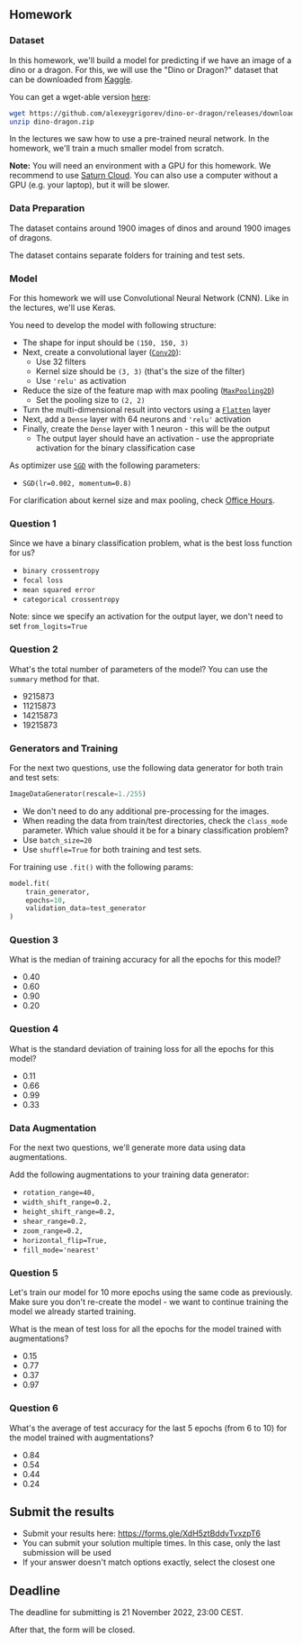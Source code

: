 ## Homework

### Dataset

In this homework, we'll build a model for predicting if we have an image of a dino or a dragon. For this, we will use the "Dino or Dragon?" dataset that can be downloaded from [Kaggle](https://www.kaggle.com/datasets/agrigorev/dino-or-dragon). 

You can get a wget-able version [here](https://github.com/alexeygrigorev/dino-or-dragon/releases/download/data/dino-dragon.zip):

```bash
wget https://github.com/alexeygrigorev/dino-or-dragon/releases/download/data/dino-dragon.zip
unzip dino-dragon.zip
```

In the lectures we saw how to use a pre-trained neural network. In the homework, we'll train a much smaller model from scratch. 

**Note:** You will need an environment with a GPU for this homework. We recommend to use [Saturn Cloud](https://bit.ly/saturn-mlzoomcamp). 
You can also use a computer without a GPU (e.g. your laptop), but it will be slower.


### Data Preparation

The dataset contains around 1900 images of dinos and around 1900 images of dragons. 

The dataset contains separate folders for training and test sets. 


### Model

For this homework we will use Convolutional Neural Network (CNN). Like in the lectures, we'll use Keras.

You need to develop the model with following structure:

* The shape for input should be `(150, 150, 3)`
* Next, create a convolutional layer ([`Conv2D`](https://keras.io/api/layers/convolution_layers/convolution2d/)):
    * Use 32 filters
    * Kernel size should be `(3, 3)` (that's the size of the filter)
    * Use `'relu'` as activation 
* Reduce the size of the feature map with max pooling ([`MaxPooling2D`](https://keras.io/api/layers/pooling_layers/max_pooling2d/))
    * Set the pooling size to `(2, 2)`
* Turn the multi-dimensional result into vectors using a [`Flatten`](https://keras.io/api/layers/reshaping_layers/flatten/) layer
* Next, add a `Dense` layer with 64 neurons and `'relu'` activation
* Finally, create the `Dense` layer with 1 neuron - this will be the output
    * The output layer should have an activation - use the appropriate activation for the binary classification case

As optimizer use [`SGD`](https://keras.io/api/optimizers/sgd/) with the following parameters:

* `SGD(lr=0.002, momentum=0.8)`

For clarification about kernel size and max pooling, check [Office Hours](https://www.youtube.com/watch?v=1WRgdBTUaAc).


### Question 1

Since we have a binary classification problem, what is the best loss function for us?

- `binary crossentropy`
- `focal loss`
- `mean squared error`
- `categorical crossentropy`

Note: since we specify an activation for the output layer, we don't need to set `from_logits=True`


### Question 2

What's the total number of parameters of the model? You can use the `summary` method for that. 

- 9215873
- 11215873
- 14215873
- 19215873


### Generators and Training

For the next two questions, use the following data generator for both train and test sets:

```python
ImageDataGenerator(rescale=1./255)
```

* We don't need to do any additional pre-processing for the images.
* When reading the data from train/test directories, check the `class_mode` parameter. Which value should it be for a binary classification problem?
* Use `batch_size=20`
* Use `shuffle=True` for both training and test sets. 

For training use `.fit()` with the following params:

```python
model.fit(
    train_generator,
    epochs=10,
    validation_data=test_generator
)
```

### Question 3

What is the median of training accuracy for all the epochs for this model?

- 0.40
- 0.60
- 0.90
- 0.20

### Question 4

What is the standard deviation of training loss for all the epochs for this model?

- 0.11
- 0.66
- 0.99
- 0.33


### Data Augmentation

For the next two questions, we'll generate more data using data augmentations. 

Add the following augmentations to your training data generator:

* `rotation_range=40,`
* `width_shift_range=0.2,`
* `height_shift_range=0.2,`
* `shear_range=0.2,`
* `zoom_range=0.2,`
* `horizontal_flip=True,`
* `fill_mode='nearest'`

### Question 5 

Let's train our model for 10 more epochs using the same code as previously.
Make sure you don't re-create the model - we want to continue training the model
we already started training.

What is the mean of test loss for all the epochs for the model trained with augmentations?

- 0.15
- 0.77
- 0.37
- 0.97

### Question 6

What's the average of test accuracy for the last 5 epochs (from 6 to 10)
for the model trained with augmentations?

- 0.84
- 0.54
- 0.44
- 0.24


## Submit the results

- Submit your results here: https://forms.gle/XdH5ztBddvTvxzpT6
- You can submit your solution multiple times. In this case, only the last submission will be used
- If your answer doesn't match options exactly, select the closest one


## Deadline

The deadline for submitting is 21 November 2022, 23:00 CEST.

After that, the form will be closed.
